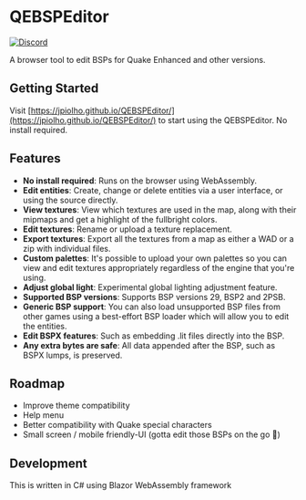 # QEBSPEditor
[![Discord](https://img.shields.io/discord/1292432185718079552?color=%237289da&label=Discord)](https://discord.gg/rbJY9u55Tu)

A browser tool to edit BSPs for Quake Enhanced and other versions.

## Getting Started
Visit [https://jpiolho.github.io/QEBSPEditor/](https://jpiolho.github.io/QEBSPEditor/) to start using the QEBSPEditor. No install required.

## Features
- **No install required**: Runs on the browser using WebAssembly.
- **Edit entities**: Create, change or delete entities via a user interface, or using the source directly.
- **View textures**: View which textures are used in the map, along with their mipmaps and get a highlight of the fullbright colors.
- **Edit textures**: Rename or upload a texture replacement.
- **Export textures**: Export all the textures from a map as either a WAD or a zip with individual files.
- **Custom palettes**: It's possible to upload your own palettes so you can view and edit textures appropriately regardless of the engine that you're using.
- **Adjust global light**: Experimental global lighting adjustment feature.
- **Supported BSP versions**: Supports BSP versions 29, BSP2 and 2PSB.
- **Generic BSP support**: You can also load unsupported BSP files from other games using a best-effort BSP loader which will allow you to edit the entities.
- **Edit BSPX features**: Such as embedding .lit files directly into the BSP.
- **Any extra bytes are safe**: All data appended after the BSP, such as BSPX lumps, is preserved.

## Roadmap
- Improve theme compatibility
- Help menu
- Better compatibility with Quake special characters
- Small screen / mobile friendly-UI (gotta edit those BSPs on the go 🤪)

## Development
This is written in C# using Blazor WebAssembly framework
